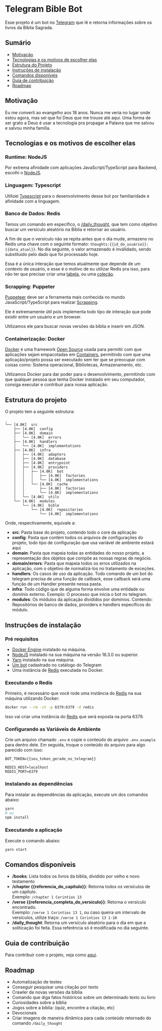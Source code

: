 # Telegram Bible Bot

Esse projeto é um bot no [Telegram](https://telegram.org/) que lê e retorna informações sobre os livros da Bíblia Sagrada.

## Sumário

- [Motivação](#motivations)
- [Tecnologias e os motivos de escolher elas](#techs-and-motivations)
- [Estrutura do Projeto](#project-structure)
- [Instruções de instalação](#how-to-install)
- [Comandos disponíveis](#available-commands)
- [Guia de contribuição](#contributing)
- [Roadmap](#roadmap)

<h2 id="motivations">Motivação</h2>

Eu me converti ao evangelho aos 18 anos. Nunca me veria no lugar onde estou agora, mas sei que foi Deus que me trouxe até aqui. Uma forma de ser grato a Deus é usar a tecnologia pra propagar a Palavra que me salvou e salvou minha família.

<h2 id="techs-and-motivations">Tecnologias e os motivos de escolher elas</h2>

### Runtime: NodeJS

Por extrema afinidade com aplicações JavaScript/TypeScript para Backend, escolhi o [NodeJS](https://nodejs.org).
### Linguagem: Typescript

Utilizei [Typescript](https://www.typescriptlang.org/) para o desenvolvimento desse bot por familiaridade e afinidade com a linguagem. 

### Banco de Dados: Redis

Temos um comando em específico, o [/daily_thought](#daily_thought), que tem como objetivo buscar um versículo aleatório na Bíblia e retornar ao usuário. 

A fim de que o versículo não se repita antes que o dia mude, armazeno no Redis uma chave com o seguinte formato: `thoughts:{{id_do_usuário}}:{{data_atual}}`. No dia seguinte, o valor armazenado é inválidado, sendo substituido pelo dado que foi processado hoje.

Essa é a única interação que temos atualmente que depende de um contexto de usuário, e esse é o motivo de eu utilizar Redis pra isso, para não ter que precisar criar uma [tabela](https://www.sqlshack.com/an-introduction-to-sql-tables/#:~:text=In%20this%20context%2C%20tables%20are,name%20and%20a%20data%20type.), ou uma [coleção](https://livebook.manning.com/concept/nosql/collection).

### Scrapping: Puppeter

[Puppeteer](https://github.com/puppeteer/puppeteer) deve ser a ferramenta mais conhecida no mundo JavaScript/TypeScript para realizar [Scrapping](https://www.digitalocean.com/community/tutorials/how-to-scrape-a-website-using-node-js-and-puppeteer). 

Ele é extremamente útil pois implementa todo tipo de interação que pode existir entre um usuário e um browser.

Utilizamos ele para buscar novas versões da bíblia e inserir em JSON.

### Containerização: Docker

[Docker](https://docker.com) é uma framework [Open Source](https://www.redhat.com/en/topics/open-source/what-is-open-source) usada para permitir com que aplicações sejam empacotadas em [Containers](https://www.docker.com/resources/what-container), permitindo com que uma aplicação/projeto possa ser executado sem ter que se preocupar com coisas como: Sistema operacional, Biblíotecas, Armazenamento, etc.

Utilizamos Docker para dar poder para o desenvolvimento, permitindo com que qualquer pessoa que tenha Docker instalado em seu computador, consiga executar  e contribuir para nossa aplicação.

<h2 id="project-structure">Estrutura do projeto</h2>

O projeto tem a seguinte estrutura:

```tree
.
└── [4.0K]  src                                 
    ├── [4.0K]  config                          
    ├── [4.0K]  domain                          
    │   └── [4.0K]  errors                     
    ├── [4.0K]  handlers
    │   └── [4.0K]  implementations
    ├── [4.0K]  infra
    │   ├── [4.0K]  adapters
    │   ├── [4.0K]  database
    │   ├── [4.0K]  entrypoint
    │   ├── [4.0K]  providers
    │   │   ├── [4.0K]  bot
    │   │   │   ├── [4.0K]  factories
    │   │   │   └── [4.0K]  implementations
    │   │   └── [4.0K]  cache
    │   │       ├── [4.0K]  factories
    │   │       └── [4.0K]  implementations
    │   └── [4.0K]  utils
    └── [4.0K]  modules
        └── [4.0K]  bible
            └── [4.0K]  repositories
                └── [4.0K]  implementations
```

Onde, respectivamente, equivale a:

- **src**:  Pasta base do projeto, contendo todo o core da aplicação
- **config**: Pasta que contém todos os arquivos de configurações do projeto, todo tipo de configuração que usa variável de ambiente estará aqui
- **domain**: Pasta que mapeia todas as entidades do nosso projeto, a representação dos objetos que compõe as nossas regras de negócio.
- **domain/errors**: Pasta que mapeia todos os erros utilizados na aplicação, com o objetivo de normalizá-los no tratamento de exceções.
- **handlers**: Os casos de uso da aplicação. Todo comando de um bot do telegram precisa de uma função de callback, esse callback será uma função de um Handler presente nessa pasta.
- **infra**: Todo código que de alguma forma envolve uma entidade ou domínio externo. Exemplo: O processo que inicia o bot no telegram.
- **modules**: Os módulos da aplicação divididos por domínios. Contendo: Repositórios de banco de dados, providers e handlers específicos do módulo.

<h2 id="how-to-install">Instruções de instalação</h2>

### Pré requisitos

- [Docker Engine](https://docker.com) instalado na máquina.
- [NodeJS](https://nodejs.org) instalado na sua máquina na versão 16.3.0 ou superior.
- [Yarn](https://yarnpkg.com/) instalado na sua máquina.
- [Um bot](https://core.telegram.org/bots) cadastrado no catálogo do Telegram
- Uma instância de [Redis](https://redis.io/) executada no Docker.

### Executando o Redis

Primeiro, é necessário que você rode uma instância do [Redis](https://redis.io) na sua máquina utilizando Docker:

```sh
docker run --rm -it -p 6379:6379 -d redis
```

Isso vai criar uma instância do [Redis](https://redis.io) que será exposta na porta 6379.

### Configurando as Variáveis de Ambiente

Crie um arquivo chamado `.env` e copie o conteúdo do arquivo `.env.example` para dentro dele. Em seguida, troque o conteúdo do arquivo para algo parecido com isso:

```
BOT_TOKEN={{seu_token_gerado_no_telegram}}

REDIS_HOST=localhost
REDIS_PORT=6379
```

### Instalando as dependências

Para instalar as dependências da aplicação, execute um dos comandos abaixo:

```sh
yarn
# ou
npm install 
```

### Executando a aplicação

Execute o comando abaixo:

```sh
yarn start
```

<h2 id="available-commands">Comandos disponíveis</h2>

- **/books**: Lista todos os livros da bíblia, dividido por velho e novo testamento
- **/chapter {{referencia_do_capitulo}}**: Retorna todos os versículos de um capítulo.  
Exemplo: `/chapter 1 Corintios 13`
- **/verse {{referencia_completa_do_versiculo}}**: Retorna o versículo encontrado.  
Exemplo: `/verse 1 Corintios 13 1`, ou caso queira um intervalo de versículos, utilize traço: `/verse 1 Corintios 13 1-10`
- **/daily_thought**: Retorna um versículo aleatório para o dia em que a soliticação foi feita. Essa referência só é modificada no dia seguinte.

<h2 id="contributing">Guia de contribuição</h2>

Para contribuir com o projeto, veja como [aqui](./CONTRIBUTING.md).

## Roadmap

- Automatização de testes
- Conseguir pesquisar uma citação por texto
- Crawler de novas versões da bíblia
- Comando que diga fatos históricos sobre um determinado texto ou livro
- Curiosidades sobre a bíblia
- Jogos sobre a bíblia: (quiz, encontre a citação, etc)
- Devocionais
- Criar imagens de maneira dinâmica para cada conteúdo retornado do comando `/daily_thought`